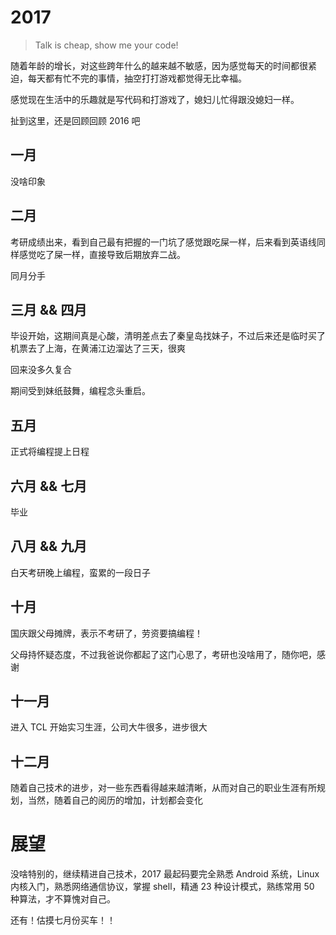 # 2017

> Talk is cheap, show me your code!

随着年龄的增长，对这些跨年什么的越来越不敏感，因为感觉每天的时间都很紧迫，每天都有忙不完的事情，抽空打打游戏都觉得无比幸福。

感觉现在生活中的乐趣就是写代码和打游戏了，媳妇儿忙得跟没媳妇一样。

扯到这里，还是回顾回顾 2016 吧

## 一月
没啥印象

## 二月
考研成绩出来，看到自己最有把握的一门坑了感觉跟吃屎一样，后来看到英语线同样感觉吃了屎一样，直接导致后期放弃二战。

同月分手

## 三月 && 四月
毕设开始，这期间真是心酸，清明差点去了秦皇岛找妹子，不过后来还是临时买了机票去了上海，在黄浦江边溜达了三天，很爽

回来没多久复合

期间受到妹纸鼓舞，编程念头重启。

## 五月
正式将编程提上日程

## 六月 && 七月
毕业

## 八月 && 九月
白天考研晚上编程，蛮累的一段日子

## 十月
国庆跟父母摊牌，表示不考研了，劳资要搞编程！

父母持怀疑态度，不过我爸说你都起了这门心思了，考研也没啥用了，随你吧，感谢

## 十一月
进入 TCL 开始实习生涯，公司大牛很多，进步很大

## 十二月
随着自己技术的进步，对一些东西看得越来越清晰，从而对自己的职业生涯有所规划，当然，随着自己的阅历的增加，计划都会变化

# 展望
没啥特别的，继续精进自己技术，2017 最起码要完全熟悉 Android 系统，Linux 内核入门，熟悉网络通信协议，掌握 shell，精通 23 种设计模式，熟练常用 50 种算法，才不算愧对自己。

还有！估摸七月份买车！！


